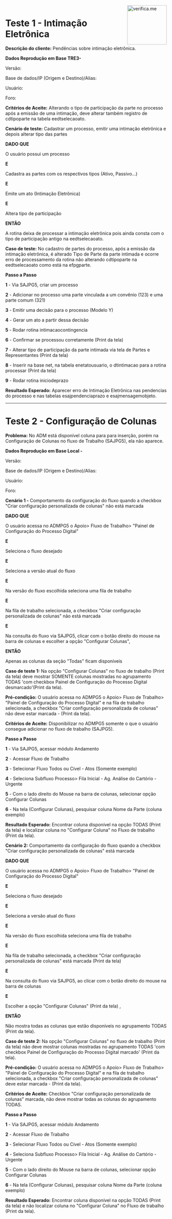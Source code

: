 <img src="https://qph.fs.quoracdn.net/main-qimg-7f98dd9dae16cb011521074368ef90d1" width="123px" alt="verifica.me" align="right">

Teste 1 - Intimação Eletrônica
=====

**Descrição do cliente:** 
Pendências sobre intimação eletrônica.

**Dados Reprodução em Base TRE3-** 

Versão:

Base de dados/IP (Origem e Destino)/Alias: 

Usuário:

Foro: 

**Critérios de Aceite:** 
Alterando o tipo de participação da parte no processo após a emissão de uma intimação, deve alterar também registro de cdtipoparte na tabela eedtselecaoato. 

**Cenário de teste:** 
Cadastrar um processo, emitir uma intimação eletrônica e depois alterar tipo das partes

**DADO QUE**

O usuário possui um processo

**E**

Cadastra as partes com os respectivos tipos (Ativo, Passivo...)

**E**

Emite um ato (Intimação Eletrônica)

**E**

Altera tipo de participação

**ENTÃO**

A rotina deixa de processar a intimação eletrônica pois ainda consta com o tipo de participação antigo na eedtselecaoato.


**Caso de teste:**
No cadastro de partes do processo, após a emissão da intimação eletrônica, é alterado Tipo de Parte da parte intimada e ocorre erro de processamento da rotina não alterando cdtipoparte na eedtselecaoato como está na efpgparte.

**Passo a Passo**

**1** - Via SAJPG5, criar um processo

**2** - Adicionar no processo uma parte vinculada a um convênio (123) e uma parte comum (321)

**3** - Emitir uma decisão para o processo (Modelo Y)

**4** - Gerar um ato a partir dessa decisão

**5** - Rodar rotina intimacaocontingencia

**6** - Confirmar se processou corretamente (Print da tela)

**7** - Alterar tipo de participação da parte intimada via tela de Partes e Representantes (Print da tela)

**8** - Inserir na base net, na tabela enetatousuario, o dtintimacao para a rotina processar (Print da tela)

**9** - Rodar rotina iniciodeprazo


**Resultado Esperado:**
Aparecer erro de Intimação Eletrônica nas pendencias do processo e nas tabelas esajpendenciaprazo e esajmensagemobjeto.



***

Teste 2 - Configuração de Colunas
=====

**Problema:**
No ADM está disponível coluna para para inserção, porém na Configuração de Colunas no fluxo de Trabalho (SAJPG5), ela não aparece.

**Dados Reprodução em Base Local -** 

Versão: 

Base de dados/IP (Origem e Destino)/Alias: 

Usuário:

Foro: 

**Cenário 1 -** 
Comportamento da configuração do fluxo quando a checkbox "Criar configuração personalizada de colunas" não está marcada

**DADO QUE**

O usuário acessa no ADMPG5 o Apoio> Fluxo de Trabalho> "Painel de Configuração do Processo Digital"

**E**

Seleciona o fluxo desejado

**E**

Seleciona a versão atual do fluxo

**E**

Na versão do fluxo escolhida seleciona uma fila de trabalho

**E**

Na fila de trabalho selecionada, a checkbox "Criar configuração personalizada de colunas" não está marcada

**E**

Na consulta do fluxo via SAJPG5, clicar com o botão direito do mouse na barra de colunas e escolher a opção "Configurar Colunas", 

**ENTÃO**

Apenas as colunas da seção "Todas" ficam disponíveis

**Caso de teste 1:** 
Na opção "Configurar Colunas" no fluxo de trabalho (Print da tela) deve mostrar SOMENTE colunas mostradas no agrupamento TODAS 'com checkbox Painel de Configuração do Processo Digital desmarcado'(Print da tela).

**Pré-condição:**
O usuário acessa no ADMPG5 o Apoio> Fluxo de Trabalho> "Painel de Configuração do Processo Digital" e na fila de trabalho selecionada, a checkbox "Criar configuração personalizada de colunas" não deve estar marcada - (Print da tela).

**Critérios de Aceite:** 
Disponibilizar no ADMPG5 somente o que o usuário consegue adicionar no fluxo de trabalho (SAJPG5).

**Passo a Passo**

**1** - Via SAJPG5, acessar módulo Andamento

**2** - Acessar Fluxo de Trabalho

**3** - Selecionar Fluxo Todos ou Cível - Atos (Somente exemplo)

**4** - Seleciona Subfluxo Processo> Fila Inicial - Ag. Análise do Cartório - Urgente

**5** - Com o lado direito do Mouse na barra de colunas, selecionar opção Configurar Colunas

**6** - Na tela (Configurar Colunas), pesquisar coluna Nome da Parte (coluna exemplo)

**Resultado Esperado:** 
Encontrar coluna disponível na opção TODAS (Print da tela) e localizar coluna no "Configurar Coluna" no Fluxo de trabalho (Print da tela).


**Cenário 2:** 
Comportamento da configuração do fluxo quando a checkbox "Criar configuração personalizada de colunas" está marcada

**DADO QUE**

O usuário acessa no ADMPG5 o Apoio> Fluxo de Trabalho> "Painel de Configuração do Processo Digital"

**E**

Seleciona o fluxo desejado

**E**

Seleciona a versão atual do fluxo

**E**

Na versão do fluxo escolhida seleciona uma fila de trabalho

**E**

Na fila de trabalho selecionada, a checkbox "Criar configuração personalizada de colunas" está marcada (Print da tela)

**E**

Na consulta do fluxo via SAJPG5, ao clicar com o botão direito do mouse na barra de colunas

**E**

Escolher a opção "Configurar Colunas"  (Print da tela) , 

**ENTÃO**

Não mostra todas as colunas que estão disponíveis no agrupamento TODAS (Print da tela).

**Caso de teste 2:**
Na opção "Configurar Colunas" no fluxo de trabalho (Print da tela) não deve mostrar colunas mostradas no agrupamento TODAS 'com checkbox Painel de Configuração do Processo Digital marcado' (Print da tela).

**Pré-condição:** 
O usuário acessa no ADMPG5 o Apoio> Fluxo de Trabalho> "Painel de Configuração do Processo Digital" e na fila de trabalho selecionada, a checkbox "Criar configuração personalizada de colunas" deve estar marcada - (Print da tela).

**Critérios de Aceite:** 
Checkbox "Criar configuração personalizada de colunas" marcada, não deve mostrar todas as colunas do agrupamento TODAS.

**Passo a Passo** 

**1** - Via SAJPG5, acessar módulo Andamento

**2** - Acessar Fluxo de Trabalho

**3** - Selecionar Fluxo Todos ou Cível - Atos (Somente exemplo)

**4** - Seleciona Subfluxo Processo> Fila Inicial - Ag. Análise do Cartório - Urgente

**5** - Com o lado direito do Mouse na barra de colunas, selecionar opção Configurar Colunas

**6** - Na tela (Configurar Colunas), pesquisar coluna Nome da Parte (coluna exemplo)

**Resultado Esperado:** 
Encontrar coluna disponível na opção TODAS (Print da tela) e não localizar coluna no "Configurar Coluna" no Fluxo de trabalho (Print da tela).

